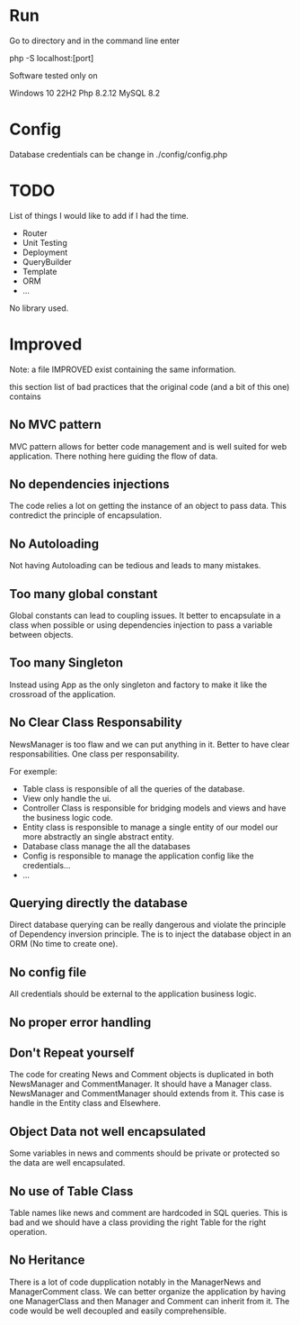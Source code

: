 # Run
Go to directory and in the command line enter

php -S localhost:[port]

Software tested only on

Windows 10 22H2
Php 8.2.12
MySQL 8.2

# Config

Database credentials can be change in ./config/config.php

# TODO

List of things I would like to add if I had the time.

- Router
- Unit Testing
- Deployment
- QueryBuilder
- Template
- ORM
- ...

No library used.

# Improved

Note: a file IMPROVED exist containing the same information.

this section list of bad practices  that the original code (and a bit of this one) contains

## No MVC pattern
MVC pattern allows for better code management and is well suited for web application.
There nothing here guiding the flow of data.

## No dependencies injections
The code relies a lot on getting the instance of an object to pass data. 
This contredict the principle of encapsulation.

## No Autoloading
Not having Autoloading can be tedious and leads to many mistakes.

## Too many global constant
Global constants can lead to coupling issues. It  better to encapsulate in a class when possible or using dependencies injection to pass a variable between objects.

## Too many Singleton
Instead using App as the only singleton and factory to make it like the crossroad of the application.

## No Clear Class Responsability
NewsManager is too flaw and we can put anything in it. Better to have clear responsabilities. One class per responsability.

For exemple:

- Table class is responsible of all the queries of the database.
- View only handle the ui.
- Controller Class is responsible for bridging models and views and have the business logic code.
- Entity class is responsible to manage a single entity of our model our more abstractly an single abstract entity.
- Database class manage the all the databases
- Config is responsible to manage the application config like the credentials...
- ...

## Querying directly the database
Direct database querying can be really dangerous and violate the principle of Dependency inversion principle. The is to inject the database object in an ORM (No time to create one).

## No config file
All credentials should be external to the application business logic.

## No proper error handling

## Don't Repeat yourself
The code for creating News and Comment objects is duplicated in both NewsManager and CommentManager. It should have a Manager class.  NewsManager and CommentManager should extends from it. This case is handle in the Entity class and Elsewhere.

## Object Data not well encapsulated
Some variables in news and comments should be private or protected so the data are well encapsulated.

## No use of Table Class
Table names like news and comment are hardcoded in SQL queries. This is bad and we should have a class providing the right Table for the right operation.

## No Heritance
There is a lot of code dupplication notably in the ManagerNews and ManagerComment class. We can better organize the application by having one ManagerClass and then
Manager and Comment can inherit from it. The code would be well decoupled and
easily comprehensible.
